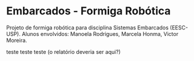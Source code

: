 # Embarcados - Formiga Robótica
Projeto de formiga robótica para disciplina Sistemas Embarcados (EESC-USP). Alunos envolvidos: Manoela Rodrigues, Marcela Honma, Victor Moreira.

teste teste teste (o relatório deveria ser aqui?)
